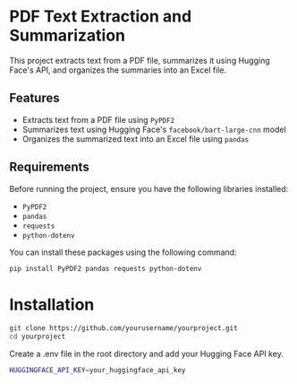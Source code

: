# PDF Text Extraction and Summarization

This project extracts text from a PDF file, summarizes it using Hugging Face's API, and organizes the summaries into an Excel file.

## Features

- Extracts text from a PDF file using `PyPDF2`
- Summarizes text using Hugging Face's `facebook/bart-large-cnn` model
- Organizes the summarized text into an Excel file using `pandas`

## Requirements

Before running the project, ensure you have the following libraries installed:

- `PyPDF2`
- `pandas`
- `requests`
- `python-dotenv`

You can install these packages using the following command:

```bash
pip install PyPDF2 pandas requests python-dotenv
```

# Installation 

```bash
git clone https://github.com/yourusername/yourproject.git
cd yourproject
```

Create a .env file in the root directory and add your Hugging Face API key.

```bash
HUGGINGFACE_API_KEY=your_huggingface_api_key
```

